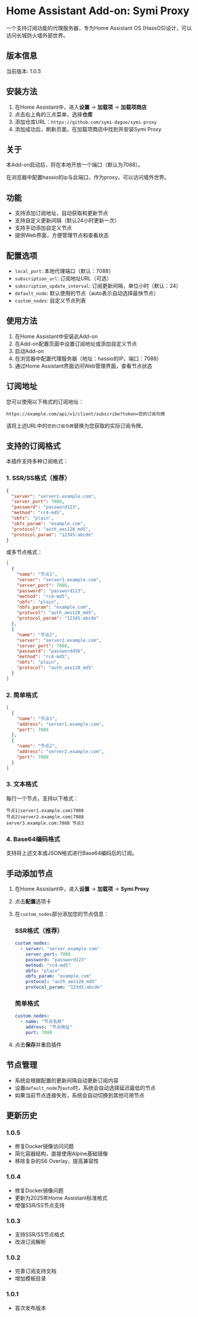 # Home Assistant Add-on: Symi Proxy

一个支持订阅功能的代理服务器，专为Home Assistant OS (HassOS)设计，可以访问长城防火墙外部世界。

## 版本信息
当前版本: 1.0.5

## 安装方法

1. 在Home Assistant中，进入**设置** -> **加载项** -> **加载项商店**
2. 点击右上角的三点菜单，选择**仓库**
3. 添加仓库URL：`https://github.com/symi-daguo/symi-proxy`
4. 添加成功后，刷新页面，在加载项商店中找到并安装Symi Proxy

## 关于

本Add-on启动后，将在本地开放一个端口（默认为7088）。

在浏览器中配置hassio的ip与此端口，作为proxy，可以访问墙外世界。

## 功能

- 支持添加订阅地址，自动获取和更新节点
- 支持自定义更新间隔（默认24小时更新一次）
- 支持手动添加自定义节点
- 提供Web界面，方便管理节点和查看状态

## 配置选项

- `local_port`: 本地代理端口（默认：7088）
- `subscription_url`: 订阅地址URL（可选）
- `subscription_update_interval`: 订阅更新间隔，单位小时（默认：24）
- `default_node`: 默认使用的节点（auto表示自动选择最快节点）
- `custom_nodes`: 自定义节点列表

## 使用方法

1. 在Home Assistant中安装此Add-on
2. 在Add-on配置页面中设置订阅地址或添加自定义节点
3. 启动Add-on
4. 在浏览器中配置代理服务器（地址：hassio的IP，端口：7088）
5. 通过Home Assistant界面访问Web管理界面，查看节点状态

## 订阅地址

您可以使用以下格式的订阅地址：

```
https://example.com/api/v1/client/subscribe?token=您的订阅令牌
```

请将上述URL中的`您的订阅令牌`替换为您获取的实际订阅令牌。

## 支持的订阅格式

本插件支持多种订阅格式：

### 1. SSR/SS格式（推荐）

```json
{
  "server": "server1.example.com",
  "server_port": 7088,
  "password": "password123",
  "method": "rc4-md5",
  "obfs": "plain",
  "obfs_param": "example.com",
  "protocol": "auth_aes128_md5",
  "protocol_param": "12345:abcde"
}
```

或多节点格式：

```json
[
  {
    "name": "节点1",
    "server": "server1.example.com",
    "server_port": 7088,
    "password": "password123",
    "method": "rc4-md5",
    "obfs": "plain",
    "obfs_param": "example.com",
    "protocol": "auth_aes128_md5",
    "protocol_param": "12345:abcde"
  },
  {
    "name": "节点2",
    "server": "server2.example.com",
    "server_port": 7088,
    "password": "password456",
    "method": "rc4-md5",
    "obfs": "plain",
    "protocol": "auth_aes128_md5"
  }
]
```

### 2. 简单格式

```json
[
  {
    "name": "节点1",
    "address": "server1.example.com",
    "port": 7088
  },
  {
    "name": "节点2",
    "address": "server2.example.com",
    "port": 7088
  }
]
```

### 3. 文本格式

每行一个节点，支持以下格式：
```
节点1|server1.example.com|7088
节点2|server2.example.com|7088
server3.example.com:7088 节点3
```

### 4. Base64编码格式

支持将上述文本或JSON格式进行Base64编码后的订阅。

## 手动添加节点

1. 在Home Assistant中，进入**设置** -> **加载项** -> **Symi Proxy**
2. 点击**配置**选项卡
3. 在`custom_nodes`部分添加您的节点信息：

   ### SSR格式（推荐）
   ```yaml
   custom_nodes:
     - server: "server.example.com"
       server_port: 7088
       password: "password123"
       method: "rc4-md5"
       obfs: "plain"
       obfs_param: "example.com"
       protocol: "auth_aes128_md5"
       protocol_param: "12345:abcde"
   ```

   ### 简单格式
   ```yaml
   custom_nodes:
     - name: "节点名称"
       address: "节点地址"
       port: 7088
   ```

4. 点击**保存**并重启插件

## 节点管理

- 系统会根据配置的更新间隔自动更新订阅内容
- 设置`default_node`为`auto`时，系统会自动选择延迟最低的节点
- 如果当前节点连接失败，系统会自动切换到其他可用节点

## 更新历史

### 1.0.5
- 修复Docker镜像访问问题
- 简化容器结构，直接使用Alpine基础镜像
- 移除复杂的S6 Overlay，提高兼容性

### 1.0.4
- 修复Docker镜像问题
- 更新为2025年Home Assistant标准格式
- 增强SSR/SS节点支持

### 1.0.3
- 支持SSR/SS节点格式
- 改进订阅解析

### 1.0.2
- 完善订阅支持文档
- 增加模板目录

### 1.0.1
- 首次发布版本
